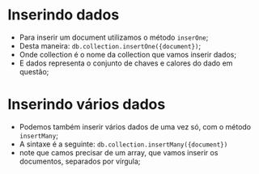 # Inserindo dados

* Para inserir um document utilizamos o método `inserOne`;
* Desta maneira: `db.collection.insertOne({document})`;
* Onde collection é o nome da collection que vamos inserir dados;
* E dados representa o conjunto de chaves e calores do dado em questão;

# Inserindo vários dados

* Podemos também inserir vários dados de uma vez só, com o método `insertMany`;
* A sintaxe é a seguinte: `db.collection.insertMany({document})`
* note que camos precisar de um array, que vamos inserir os documentos, separados por vírgula;
